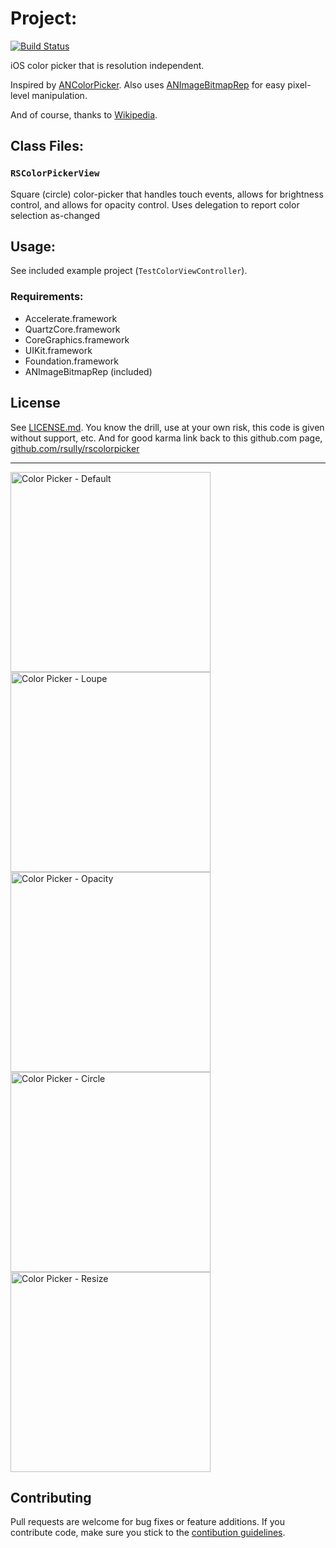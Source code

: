 
# Project:

[![Build Status](https://travis-ci.org/RSully/RSColorPicker.png?branch=master)](https://travis-ci.org/RSully/RSColorPicker)

iOS color picker that is resolution independent.

Inspired by [ANColorPicker](https://github.com/unixpickle/ANColorPicker).
Also uses [ANImageBitmapRep](https://github.com/unixpickle/ANImageBitmapRep) for easy pixel-level manipulation.

And of course, thanks to [Wikipedia](http://en.wikipedia.org/wiki/HSL_and_HSV).

## Class Files:

### `RSColorPickerView`

Square (circle) color-picker that handles touch events, allows for brightness control, and allows for opacity control. Uses delegation to report color selection as-changed

## Usage:

See included example project (`TestColorViewController`).

### Requirements:

* Accelerate.framework
* QuartzCore.framework
* CoreGraphics.framework
* UIKit.framework
* Foundation.framework
* ANImageBitmapRep (included)

## License

See [LICENSE.md](LICENSE.md). You know the drill, use at your own risk, this code is given without support, etc. And for good karma link back to this github.com page, [github.com/rsully/rscolorpicker](https://github.com/RSully/RSColorPicker)

***

<img alt="Color Picker - Default" src="./Example01.png" width="320">
<img alt="Color Picker - Loupe" src="./Example02.png" width="320">
<img alt="Color Picker - Opacity" src="./Example03.png" width="320">
<img alt="Color Picker - Circle" src="./Example04.png" width="320">
<img alt="Color Picker - Resize" src="./Example05.png" width="320">

## Contributing

Pull requests are welcome for bug fixes or feature additions. If you contribute code, make sure you stick to the [contibution guidelines](CONTRIBUTING.md).
